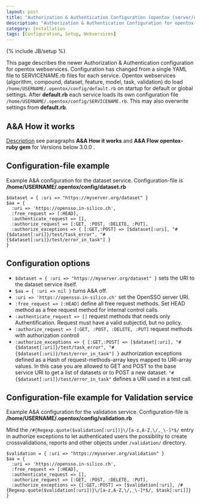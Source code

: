 ```yaml
---
layout: post
title: "Authorization & Authentication Configuration (opentox (server/client) >= 3.0.0)"
description: "Authorization & Authentication Configuration for opentox-client opentox-server >= Version 3.0.0"
category: Installation
tags: [Configuration, Setup, Webservices]
---
```

{% include JB/setup %}

This page describes the newer Authorization & Authentication configuration for opentox webservices. Configuration has changed from a single YAML file to SERVICENAME.rb files for each service. Opentox webservices (algorithm, compound, dataset, feature, model, task, validation) do load `/home/USERNAME/.opentox/config/default.rb` on startup for default or global settings. After **default.rb** each service loads its own configuration file `/home/USERNAME/.opentox/config/SERVICENAME.rb`. This may also overwrite settings from **default.rb**.         

A&A How it works
----
[Description](/Installation/2012/09/03/authorization--authentication-flow-and-configuration/) see paragraphs **A&A How it works** and **A&A Flow opentox-ruby gem** for Versions below 3.0.0 .


Configuration-file example
----
Example A&A configuration for the dataset service. Configuration-file is **/home/USERNAME/.opentox/config/dataset.rb**  

    $dataset = { :uri => "https://myserver.org/dataset" }
    $aa = {
      :uri => 'https://opensso.in-silico.ch',
      :free_request => [:HEAD],
      :authenticate_request => [],
      :authorize_request => [:GET, :POST, :DELETE, :PUT],
      :authorize_exceptions => { [:GET,:POST] => [$dataset[:uri], "#{$dataset[:uri]}/test/task_error", "#{$dataset[:uri]}/test/error_in_task"] }
    }

Configuration options
----
* `$dataset = { :uri => "https://myserver.org/dataset" }` sets the URI to the dataset service itself.
* `$aa = { :uri => nil }` turns A&A off.
* `:uri => 'https://opensso.in-silico.ch'` set the OpenSSO server URI.
* `:free_request => [:HEAD]` define all free request methods. Set HEAD method as a free request method for internal control calls.
* `:authenticate_request => []` request methods that needs only Authentification. Request must have a valid subjectid, but no policy.
* `:authorize_request => [:GET, :POST, :DELETE, :PUT]` request methods with authorization controll
* `:authorize_exceptions => { [:GET,:POST] => [$dataset[:uri], "#{$dataset[:uri]}/test/task_error", "#{$dataset[:uri]}/test/error_in_task"] }` authorization exceptions defined as a Hash of request-methods-array keys mapped to URI-array values. In this case you are allowed to GET and POST to the base service URI to get a list of datasets or to POST a new dataset.
  `"#{$dataset[:uri]}/test/error_in_task"` defines a URI used in a test call.


Configuration-file example for Validation service
----
Example A&A configuration for the validation service. Configuration-file is **/home/USERNAME/.opentox/config/validation.rb**

Mind the `/#{Regexp.quote($validation[:uri])}\/[a-z,A-Z,\/,_\-]*$/`  entry in authorize exceptions to let authenticated users the possibility to create crossvalidations, reports and other objects under `/validation/` directory.

    $validation = { :uri => "https://myserver.org/validation" }
    $aa = {
      :uri => 'https://opensso.in-silico.ch',
      :free_request => [:HEAD],
      :authenticate_request => [],
      :authorize_request => [:GET, :POST, :DELETE, :PUT],
      :authorize_exceptions => {[:GET,:POST] => [$validation[:uri], /#{Regexp.quote($validation[:uri])}\/[a-z,A-Z,\/,_\-]*$/, $task[:uri]]}
    }

